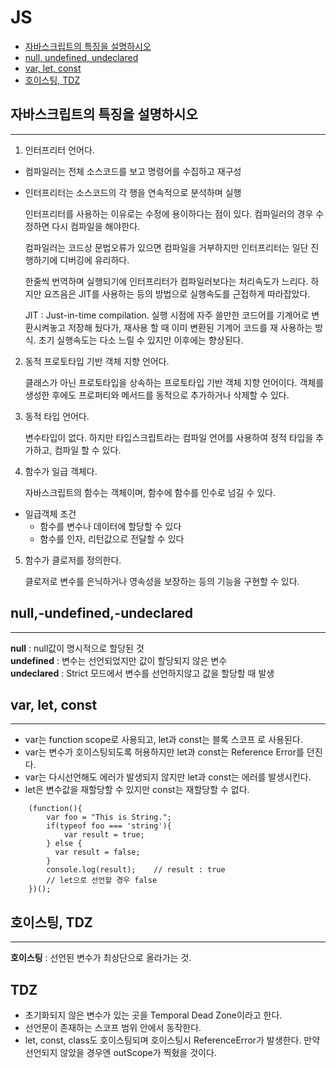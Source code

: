# JS 

- [자바스크립트의 특징을 설명하시오](#자바스크립트의-특징을-설명하시오)
- [null, undefined, undeclared](#null,-undefined,-undeclared)
- [var, let, const](#var,-let,-const)
- [호이스팅, TDZ](#호이스팅,-TDZ)




## 자바스크립트의 특징을 설명하시오
---
1. 인터프리터 언어다.

- 컴파일러는 전체 소스코드를 보고 명령어를 수집하고 재구성
- 인터프리터는 소스코드의 각 행을 연속적으로 분석하며 실행

  인터프리터를 사용하는 이유로는 수정에 용이하다는 점이 있다. 컴파일러의 경우 수정하면 다시 컴파일을 해야한다. 

  컴파일러는 코드상 문법오류가 있으면 컴파일을 거부하지만 인터프리터는 일단 진행하기에 디버깅에 유리하다. 

  한줄씩 번역하며 실행되기에 인터프리터가 컴파일러보다는 처리속도가 느리다. 하지만 요즈음은 JIT를 사용하는 등의 방법으로 실행속도를 근접하게 따라잡았다. 

  JIT : Just-in-time compilation. 실행 시점에 자주 쓸만한 코드어를 기계어로 변환시켜놓고 저장해 뒀다가, 재사용 할 때 이미 변환된 기계어 코드를 재 사용하는 방식. 초기 실행속도는 다소 느릴 수 있지만 이후에는 향상된다. 

2. 동적 프로토타입 기반 객체 지향 언어다.

    클래스가 아닌 프로토타입을 상속하는 프로토타입 기반 객체 지향 언어이다. 객체를 생성한 후에도 프로퍼티와 메서드를 동적으로 추가하거나 삭제할 수 있다.

3. 동적 타입 언어다.

    변수타입이 없다. 하지만 타입스크립트라는 컴파일 언어를 사용하여 정적 타입을 추가하고, 컴파일 할 수 있다. 

4. 함수가 일급 객체다.

    자바스크립트의 함수는 객체이며, 함수에 함수를 인수로 넘길 수 있다. 

* 일급객체 조건
  - 함수를 변수나 데이터에 할당할 수 있다
  - 함수를 인자, 리턴값으로 전달할 수 있다

5. 함수가 클로저를 정의한다.

    클로저로 변수를 은닉하거나 영속성을 보장하는 등의 기능을 구현할 수 있다.

## null,-undefined,-undeclared
---

**null** : null값이 명시적으로 할당된 것  
**undefined** : 변수는 선언되었지만 값이 할당되지 않은 변수  
**undeclared** : Strict 모드에서 변수를 선언하지않고 값을 할당할 때 발생


## var, let, const
---
- var는 function scope로 사용되고, let과 const는 블록 스코프 로 사용된다.
- var는 변수가 호이스팅되도록 허용하지만 let과 const는 Reference Error를 던진다.
- var는 다시선언해도 에러가 발생되지 않지만 let과 const는 에러를 발생시킨다.
- let은 변수값을 재할당할 수 있지만 const는 재할당할 수 없다.

```
    (function(){
    	var foo = "This is String.";
    	if(typeof foo === 'string'){
    		var result = true;
    	} else {
    	  var result = false;
    	}
    	console.log(result);    // result : true
    	// let으로 선언할 경우 false
    })();
```

## 호이스팅, TDZ
---
**호이스팅** : 선언된 변수가 최상단으로 올라가는 것.

## TDZ
- 초기화되지 않은 변수가 있는 곳을 Temporal Dead Zone이라고 한다.
- 선언문이 존재하는 스코프 범위 안에서 동작한다.
- let, const, class도 호이스팅되며 호이스팅시 ReferenceError가 발생한다. 만약 선언되지 않았을 경우엔 outScope가 찍혔을 것이다.